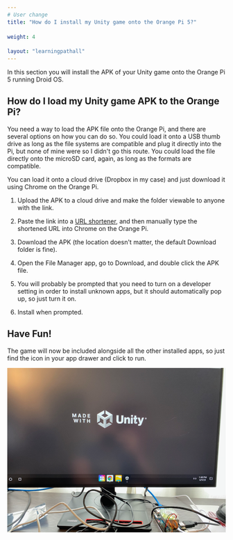 ```yaml
---
# User change
title: "How do I install my Unity game onto the Orange Pi 5?"

weight: 4

layout: "learningpathall"
---
```


In this section you will install the APK of your Unity game onto the Orange Pi 5 running Droid OS.

## How do I load my Unity game APK to the Orange Pi?

You need a way to load the APK file onto the Orange Pi, and there are several options on how you can do so. You could load it onto a USB thumb drive as long as the file systems are compatible and plug it directly into the Pi, but none of mine were so I didn't go this route. You could load the file directly onto the microSD card, again, as long as the formats are compatible.

You can load it onto a cloud drive (Dropbox in my case) and just download it using Chrome on the Orange Pi.

1. Upload the APK to a cloud drive and make the folder viewable to anyone with the link.

2. Paste the link into a [URL shortener](https://www.shorturl.at/), and then manually type the shortened URL into Chrome on the Orange Pi.

3. Download the APK (the location doesn't matter, the default Download folder is fine).

4. Open the File Manager app, go to Download, and double click the APK file.

5. You will probably be prompted that you need to turn on a developer setting in order to install unknown apps, but it should automatically pop up, so just turn it on.

6. Install when prompted.

## Have Fun!

The game will now be included alongside all the other installed apps, so just find the icon in your app drawer and click to run.

![img1](unityrunning.png)
